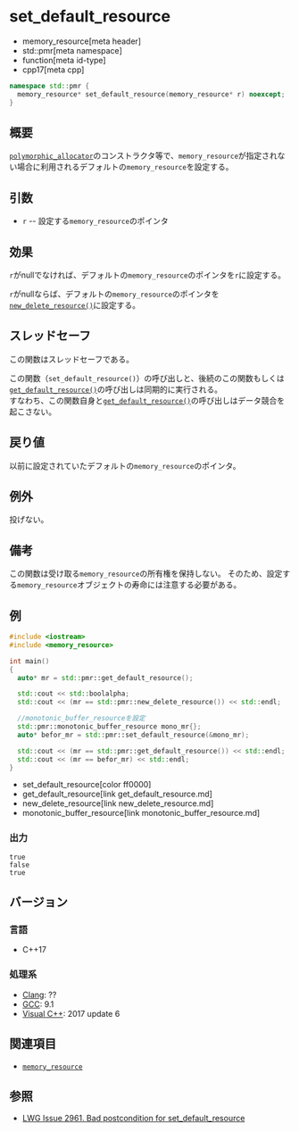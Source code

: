 # set_default_resource
* memory_resource[meta header]
* std::pmr[meta namespace]
* function[meta id-type]
* cpp17[meta cpp]

```cpp
namespace std::pmr {
  memory_resource* set_default_resource(memory_resource* r) noexcept;
}
```

## 概要
[`polymorphic_allocator`](polymorphic_allocator.md)のコンストラクタ等で、`memory_resource`が指定されない場合に利用されるデフォルトの`memory_resource`を設定する。

## 引数

- `r` -- 設定する`memory_resource`のポインタ

## 効果
`r`がnullでなければ、デフォルトの`memory_resource`のポインタを`r`に設定する。

`r`がnullならば、デフォルトの`memory_resource`のポインタを[`new_delete_resource()`](new_delete_resource.md)に設定する。

## スレッドセーフ
この関数はスレッドセーフである。

この関数（`set_default_resource()`）の呼び出しと、後続のこの関数もしくは[`get_default_resource()`](get_default_resource.md)の呼び出しは同期的に実行される。  
すなわち、この関数自身と[`get_default_resource()`](get_default_resource.md)の呼び出しはデータ競合を起こさない。

## 戻り値
以前に設定されていたデフォルトの`memory_resource`のポインタ。

## 例外
投げない。

## 備考
この関数は受け取る`memory_resource`の所有権を保持しない。
そのため、設定する`memory_resource`オブジェクトの寿命には注意する必要がある。

## 例
```cpp example
#include <iostream>
#include <memory_resource>

int main()
{
  auto* mr = std::pmr::get_default_resource();

  std::cout << std::boolalpha;
  std::cout << (mr == std::pmr::new_delete_resource()) << std::endl;

  //monotonic_buffer_resourceを設定
  std::pmr::monotonic_buffer_resource mono_mr{};
  auto* befor_mr = std::pmr::set_default_resource(&mono_mr);

  std::cout << (mr == std::pmr::get_default_resource()) << std::endl;
  std::cout << (mr == befor_mr) << std::endl;
}
```
* set_default_resource[color ff0000]
* get_default_resource[link get_default_resource.md]
* new_delete_resource[link new_delete_resource.md]
* monotonic_buffer_resource[link monotonic_buffer_resource.md]


### 出力
```
true
false
true
```

## バージョン
### 言語
- C++17

### 処理系
- [Clang](/implementation.md#clang): ??
- [GCC](/implementation.md#gcc): 9.1
- [Visual C++](/implementation.md#visual_cpp): 2017 update 6

## 関連項目
- [`memory_resource`](memory_resource.md)

## 参照
- [LWG Issue 2961. Bad postcondition for set_default_resource](https://wg21.cmeerw.net/lwg/issue2961)
